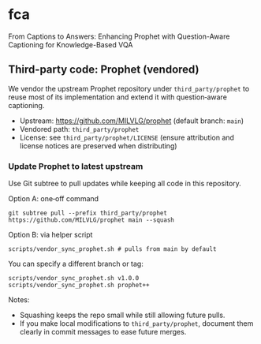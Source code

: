 # fca
From Captions to Answers: Enhancing Prophet with Question-Aware Captioning for Knowledge-Based VQA

## Third-party code: Prophet (vendored)

We vendor the upstream Prophet repository under `third_party/prophet` to reuse most of its implementation and extend it with question‑aware captioning.

- Upstream: https://github.com/MILVLG/prophet (default branch: `main`)
- Vendored path: `third_party/prophet`
- License: see `third_party/prophet/LICENSE` (ensure attribution and license notices are preserved when distributing)

### Update Prophet to latest upstream

Use Git subtree to pull updates while keeping all code in this repository.

Option A: one‑off command

```
git subtree pull --prefix third_party/prophet https://github.com/MILVLG/prophet main --squash
```

Option B: via helper script

```
scripts/vendor_sync_prophet.sh # pulls from main by default
```

You can specify a different branch or tag:

```
scripts/vendor_sync_prophet.sh v1.0.0
scripts/vendor_sync_prophet.sh prophet++
```

Notes:

- Squashing keeps the repo small while still allowing future pulls.
- If you make local modifications to `third_party/prophet`, document them clearly in commit messages to ease future merges.
